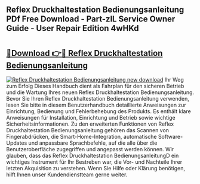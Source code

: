 ## Reflex Druckhaltestation Bedienungsanleitung PDf Free Download - Part-zlL Service Owner Guide - User Repair Edition 4wHKd

# <h2><a href="http://df1sd5.blite.top/?on=Reflex+Druckhaltestation+Bedienungsanleitung">🔗Download 👉🔴 Reflex Druckhaltestation Bedienungsanleitung</a></h2>

[![Reflex Druckhaltestation Bedienungsanleitung new download](https://i.imgur.com/lujVjoI.png)](http://df1sd5.blite.top/?on=Reflex+Druckhaltestation+Bedienungsanleitung)
Ihr Weg zum Erfolg Dieses Handbuch dient als Fahrplan für den sicheren Betrieb und die Wartung Ihres neuen Reflex Druckhaltestation Bedienungsanleitung. Bevor Sie Ihren Reflex Druckhaltestation Bedienungsanleitung verwenden, lesen Sie bitte in diesem Benutzerhandbuch detaillierte Anweisungen zur Einrichtung, Bedienung und Fehlerbehebung des Produkts. Es enthält klare Anweisungen für Installation, Einrichtung und Betrieb sowie wichtige Sicherheitsinformationen. Zu den erweiterten Funktionen von Reflex Druckhaltestation Bedienungsanleitung gehören das Scannen von Fingerabdrücken, die Smart-Home-Integration, automatische Software-Updates und anpassbare Sprachbefehle, auf die alle über die Benutzeroberfläche zugegriffen und angepasst werden können. Wir glauben, dass das Reflex Druckhaltestation BedienungsanleitungD ein wichtiges Instrument für Ihr Bestreben war, die Vor- und Nachteile Ihrer letzten Akquisition zu verstehen. Wenn Sie Hilfe oder Klärung benötigen, hilft Ihnen unser Kundendienstteam gerne weiter.
